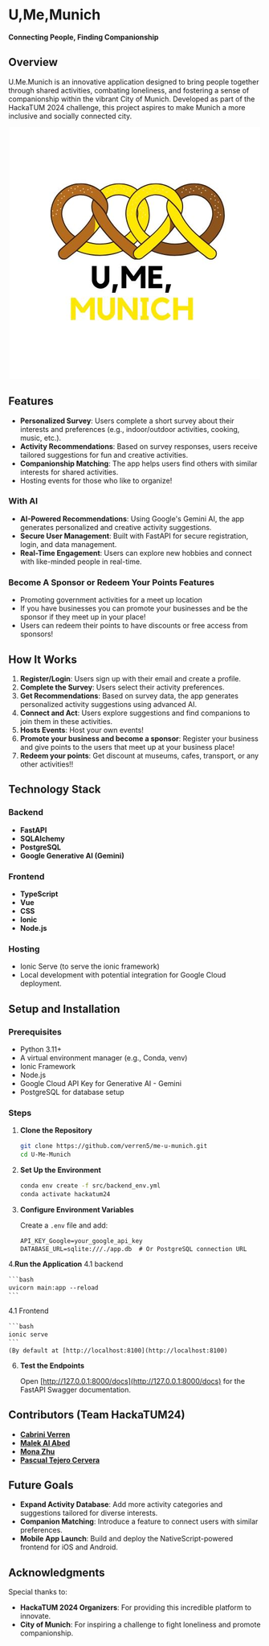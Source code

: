 # U,Me,Munich

**Connecting People, Finding Companionship**

## Overview

U.Me.Munich is an innovative application designed to bring people together through shared activities, combating loneliness, and fostering a sense of companionship within the vibrant City of Munich. Developed as part of the HackaTUM 2024 challenge, this project aspires to make Munich a more inclusive and socially connected city.

<p align="center">
  <img src="assets/logo" alt="Logo" />
</p>

## Features
- **Personalized Survey**: Users complete a short survey about their interests and preferences (e.g., indoor/outdoor activities, cooking, music, etc.).
- **Activity Recommendations**: Based on survey responses, users receive tailored suggestions for fun and creative activities.
- **Companionship Matching**: The app helps users find others with similar interests for shared activities.
- Hosting events for those who like to organize!

### With AI

- **AI-Powered Recommendations**: Using Google's Gemini AI, the app generates personalized and creative activity suggestions.
- **Secure User Management**: Built with FastAPI for secure registration, login, and data management.
- **Real-Time Engagement**: Users can explore new hobbies and connect with like-minded people in real-time.

### Become A Sponsor or Redeem Your Points Features
- Promoting government activities for a meet up location
- If you have businesses you can promote your businesses and be the sponsor if they meet up in your place!
- Users can redeem their points to have discounts or free access from sponsors!


## How It Works

1. **Register/Login**: Users sign up with their email and create a profile.
2. **Complete the Survey**: Users select their activity preferences.
3. **Get Recommendations**: Based on survey data, the app generates personalized activity suggestions using advanced AI.
4. **Connect and Act**: Users explore suggestions and find companions to join them in these activities.
5. **Hosts Events**: Host your own events!
6. **Promote your business and become a sponsor**: Register your business and give points to the users that meet up at your business place!
7. **Redeem your points**: Get discount at museums, cafes, transport, or any other activities!!

## Technology Stack

### Backend

- **FastAPI**
- **SQLAlchemy**
- **PostgreSQL**
- **Google Generative AI (Gemini)**

### Frontend

- **TypeScript**
- **Vue**
- **CSS**
- **Ionic**
- **Node.js**

### Hosting
- Ionic Serve (to serve the ionic framework)
- Local development with potential integration for Google Cloud deployment.

## Setup and Installation

### Prerequisites

- Python 3.11+
- A virtual environment manager (e.g., Conda, venv)
- Ionic Framework
- Node.js
- Google Cloud API Key for Generative AI - Gemini
- PostgreSQL for database setup

### Steps

1. **Clone the Repository**

    ```bash
    git clone https://github.com/verren5/me-u-munich.git
    cd U-Me-Munich
    ```

2. **Set Up the Environment**

    ```bash
    conda env create -f src/backend_env.yml
    conda activate hackatum24  
    ```

3. **Configure Environment Variables**

    Create a `.env` file and add:

    ```env
    API_KEY_Google=your_google_api_key
    DATABASE_URL=sqlite:///./app.db  # Or PostgreSQL connection URL
    ```

4.**Run the Application** 
4.1 backend

    ```bash
    uvicorn main:app --reload
    ```
4.1 Frontend

    ```bash
    ionic serve
    ```
    (By default at [http://localhost:8100](http://localhost:8100)
    
6. **Test the Endpoints**

    Open [http://127.0.0.1:8000/docs](http://127.0.0.1:8000/docs) for the FastAPI Swagger documentation.

<!-- ## API Endpoints

### Authentication

- `POST /auth/register/`: Register a new user.
- `POST /auth/login/`: Log in to the app.

### Survey

- `POST /survey/`: Submit a user’s activity preferences.
- `GET /survey/{user_email}`: Retrieve survey responses for a user.

### Recommendations

- `GET /recommendations/{user_email}`: Get personalized activity recommendations. -->

## Contributors (Team HackaTUM24)

- [**Cabrini Verren**](https://github.com/verren5)
- [**Malek Al Abed**](https://github.com/Malek-AlAbed)
- [**Mona Zhu**](https://github.com/MYZ1901)
- [**Pascual Tejero Cervera**](https://github.com/pascual-tejero)

## Future Goals

- **Expand Activity Database**: Add more activity categories and suggestions tailored for diverse interests.
- **Companion Matching**: Introduce a feature to connect users with similar preferences.
- **Mobile App Launch**: Build and deploy the NativeScript-powered frontend for iOS and Android.

## Acknowledgments

Special thanks to:

- **HackaTUM 2024 Organizers**: For providing this incredible platform to innovate.
- **City of Munich**: For inspiring a challenge to fight loneliness and promote companionship.
